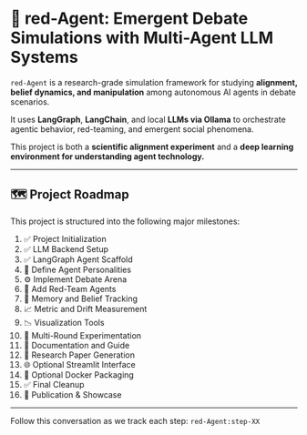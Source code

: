 # 🧠 red-Agent: Emergent Debate Simulations with Multi-Agent LLM Systems

`red-Agent` is a research-grade simulation framework for studying **alignment, belief dynamics, and manipulation** among autonomous AI agents in debate scenarios.

It uses **LangGraph**, **LangChain**, and local **LLMs via Ollama** to orchestrate agentic behavior, red-teaming, and emergent social phenomena.

This project is both a **scientific alignment experiment** and a **deep learning environment for understanding agent technology.**

---

## 🗺️ Project Roadmap

This project is structured into the following major milestones:

1. ✅ Project Initialization
2. ✅ LLM Backend Setup
3. ✅ LangGraph Agent Scaffold
4. 🧠 Define Agent Personalities
5. ⚙️ Implement Debate Arena
6. 🎯 Add Red-Team Agents
7. 🧠 Memory and Belief Tracking
8. 📈 Metric and Drift Measurement
9. 📉 Visualization Tools
10. 🔁 Multi-Round Experimentation
11. 🧾 Documentation and Guide
12. 📘 Research Paper Generation
13. 🌐 Optional Streamlit Interface
14. 🐳 Optional Docker Packaging
15. ✅ Final Cleanup
16. 🌟 Publication & Showcase

---

Follow this conversation as we track each step: `red-Agent:step-XX`
